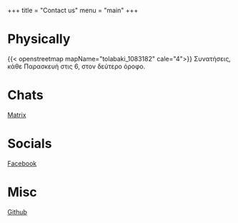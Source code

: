+++
title = "Contact us"
menu = "main"
+++

# Physically
{{< openstreetmap mapName="tolabaki_1083182" cale="4">}}
Συνατήσεις, κάθε Παρασκευή στις 6, στον δεύτερο όροφο.

# Chats
[Matrix](https://matrix.to/#/#tolabaki:matrix.org)

# Socials
[Facebook](https://www.facebook.com/ToLABaki)

# Misc
[Github](https://github.com/ToLABaki)
